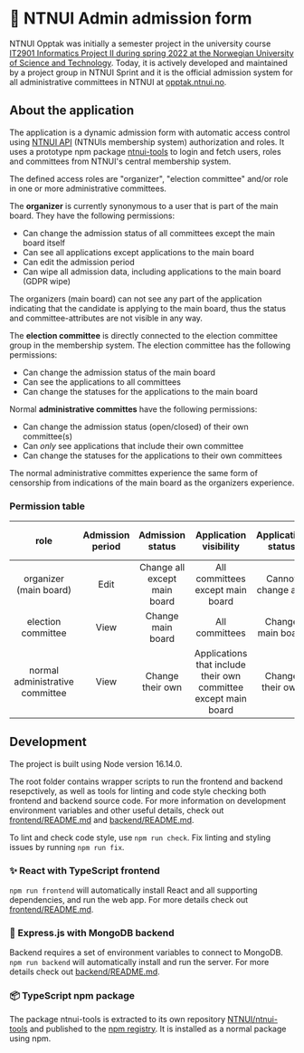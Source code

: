 # 📄 NTNUI Admin admission form

NTNUI Opptak was initially a semester project in the university course [IT2901 Informatics Project II during spring 2022 at the Norwegian University of Science and Technology](https://www.ntnu.edu/studies/courses/IT2901/2021). Today, it is actively developed and maintained by a project group in NTNUI Sprint and it is the official admission system for all administrative committees in NTNUI at [opptak.ntnui.no](https://opptak.ntnui.no).

## About the application

The application is a dynamic admission form with automatic access control using [NTNUI API](https://api.ntnui.no/) (NTNUIs membership system) authorization and roles. It uses a prototype npm package [ntnui-tools](https://github.com/NTNUI/ntnui-tools) to login and fetch users, roles and committees from NTNUI's central membership system.

The defined access roles are "organizer", "election committee" and/or role in one or more administrative committees.

The **organizer** is currently synonymous to a user that is part of the main board. They have the following permissions:

- Can change the admission status of all committees except the main board itself
- Can see all applications except applications to the main board
- Can edit the admission period
- Can wipe all admission data, including applications to the main board (GDPR wipe)

The organizers (main board) can not see any part of the application indicating that the candidate is applying to the main board, thus the status and committee-attributes are not visible in any way.

The **election committee** is directly connected to the election committee group in the membership system. The election committee has the following permissions:

- Can change the admission status of the main board
- Can see the applications to all committees
- Can change the statuses for the applications to the main board

Normal **administrative committes** have the following permissions:

- Can change the admission status (open/closed) of their own committee(s)
- Can _only_ see applications that include their own committee
- Can change the statuses for the applications to their own committees

The normal administrative committes experience the same form of censorship from indications of the main board as the organizers experience.

### Permission table

|              role               | Admission period |       Admission status       |                     Application visibility                      | Application status | Wipe admission data |
| :-----------------------------: | :--------------: | :--------------------------: | :-------------------------------------------------------------: | :----------------: | :-----------------: |
|     organizer (main board)      |       Edit       | Change all except main board |                All committees except main board                 | Cannot change any  |         Yes         |
|       election committee        |       View       |      Change main board       |                         All committees                          | Change main board  |         No          |
| normal administrative committee |       View       |       Change their own       | Applications that include their own committee except main board |  Change their own  |         No          |

## Development

The project is built using Node version 16.14.0.

The root folder contains wrapper scripts to run the frontend and backend resepctively, as well as tools for linting and code style checking both frontend and backend source code. For more information on development environment variables and other useful details, check out [frontend/README.md](frontend/README.md) and [backend/README.md](backend/README.md).

To lint and check code style, use `npm run check`. Fix linting and styling issues by running `npm run fix`.

### ✨ React with TypeScript frontend

`npm run frontend` will automatically install React and all supporting dependencies, and run the web app. For more details check out [frontend/README.md](frontend/README.md).

### 🍑 Express.js with MongoDB backend

Backend requires a set of environment variables to connect to MongoDB. `npm run backend` will automatically install and run the server. For more details check out [backend/README.md](backend/README.md).

### 📦 TypeScript npm package

The package ntnui-tools is extracted to its own repository [NTNUI/ntnui-tools](https://github.com/NTNUI/ntnui-tools) and published to the [npm registry](https://www.npmjs.com/package/ntnui-tools). It is installed as a normal package using npm.
